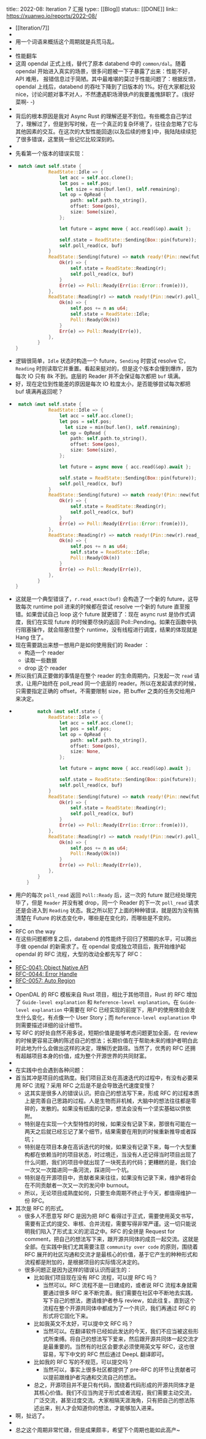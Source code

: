 title:: 2022-08: Iteration 7 汇报
type:: [[Blog]]
status:: [[DONE]]
link:: https://xuanwo.io/reports/2022-08/

- [[Iteration/7]]
-
- 用一个词语来概括这个周期就是兵荒马乱。
-
- 性能翻车
- 这周 opendal 正式上线，替代了原本 databend 中的 `common/dal`。随着 opendal 开始进入真实的场景，很多问题被一下子暴露了出来：性能不好，API 难用， 报错信息过于简陋。其中最难堪的莫过于性能问题了：根据反馈，opendal 上线后，databend 的吞吐下降到了旧版本的 1%。好在大家都比较 nice，讨论问题对事不对人，不然遭遇职场滑铁卢的我要羞愧辞职了。(我好菜啊- -)
-
- 背后的根本原因是我对 Async Rust 的理解还是不到位。有些概念自己学过了，理解过了，但是到写时候，在一个真正的复杂环境了，往往会忽略了它与其他因素的交互。在这次的大型性能回退(以及后续的修复)中，我陆陆续续犯了很多错误，这里挑一些记忆比较深刻的。
-
- 先看第一个版本的错误实现：
- ```rust
   match &mut self.state {
              ReadState::Idle => {
                  let acc = self.acc.clone();
                  let pos = self.pos;
                	let size = min(buf.len(), self.remaining);
                  let op = OpRead {
                      path: self.path.to_string(),
                      offset: Some(pos),
                      size: Some(size),
                  };
  
                  let future = async move { acc.read(&op).await };
  
                  self.state = ReadState::Sending(Box::pin(future));
                  self.poll_read(cx, buf)
              }
              ReadState::Sending(future) => match ready!(Pin::new(future).poll(cx)) {
                  Ok(r) => {
                      self.state = ReadState::Reading(r);
                      self.poll_read(cx, buf)
                  }
                  Err(e) => Poll::Ready(Err(io::Error::from(e))),
              },
              ReadState::Reading(r) => match ready!(Pin::new(r).poll_read(cx, buf)) {
                  Ok(n) => {
                      self.pos += n as u64;
                      self.state = ReadState::Idle;
                      Poll::Ready(Ok(n))
                  }
                  Err(e) => Poll::Ready(Err(e)),
              },
          }
  }
  ```
- 逻辑很简单，`Idle` 状态时构造一个 future，`Sending` 时尝试 resolve 它，`Reading` 时则读取它并重置。看起来挺对的，但是这个版本会慢到爆炸，因为每次 IO 只有 8k 不到。底层的 Reader 并不会保证每次都把 `buf` 填满。
- 好，现在定位到性能差的原因是每次 IO 粒度太小，是否能够尝试每次都把 buf 填满再返回呢？
- ```rust
   match &mut self.state {
              ReadState::Idle => {
                  let acc = self.acc.clone();
                  let pos = self.pos;
                	let size = min(buf.len(), self.remaining);
                  let op = OpRead {
                      path: self.path.to_string(),
                      offset: Some(pos),
                      size: Some(size),
                  };
  
                  let future = async move { acc.read(&op).await };
  
                  self.state = ReadState::Sending(Box::pin(future));
                  self.poll_read(cx, buf)
              }
              ReadState::Sending(future) => match ready!(Pin::new(future).poll(cx)) {
                  Ok(r) => {
                      self.state = ReadState::Reading(r);
                      self.poll_read(cx, buf)
                  }
                  Err(e) => Poll::Ready(Err(io::Error::from(e))),
              },
              ReadState::Reading(r) => match ready!(Pin::new(r).read_exact(buf).poll(cx)) {
                  Ok(n) => {
                      self.pos += n as u64;
                      self.state = ReadState::Idle;
                      Poll::Ready(Ok(n))
                  }
                  Err(e) => Poll::Ready(Err(e)),
              },
          }
  }
  ```
- 这就是一个典型错误了，`r.read_exact(buf)` 会构造了一个新的 future，这导致每次 runtime poll 进来的时候都在尝试 resolve 一个新的 future 直至报错。如果尝试自己 loop 这个 future 就更错了：现在 async rust 是协作式调度，我们在实现 future 的时候要尽快的返回 Poll::Pending。如果在函数中执行阻塞操作，就会阻塞住整个 runtime，没有线程进行调度，结果的体现就是 Hang 住了。
- 现在需要跳出来想一想用户是如何使用我们的 Reader ：
	- 构造一个 reader
	- 读取一些数据
	- drop 这个 reader
- 所以我们真正要做的事情是在整个 reader 的生命周期内，只发起一次 `read` 请求，让用户始终在 poll_read 同一个底层的 reader。所以在发起请求的时候，只需要指定正确的 offset，不需要限制 size，把 buffer 之类的任务交给用户来决定。
- ```rust
          match &mut self.state {
              ReadState::Idle => {
                  let acc = self.acc.clone();
                  let pos = self.pos;
                  let op = OpRead {
                      path: self.path.to_string(),
                      offset: Some(pos),
                      size: None,
                  };
  
                  let future = async move { acc.read(&op).await };
  
                  self.state = ReadState::Sending(Box::pin(future));
                  self.poll_read(cx, buf)
              }
              ReadState::Sending(future) => match ready!(Pin::new(future).poll(cx)) {
                  Ok(r) => {
                      self.state = ReadState::Reading(r);
                      self.poll_read(cx, buf)
                  }
                  Err(e) => Poll::Ready(Err(io::Error::from(e))),
              },
              ReadState::Reading(r) => match ready!(Pin::new(r).poll_read(cx, buf)) {
                  Ok(n) => {
                      self.pos += n as u64;
                      Poll::Ready(Ok(n))
                  }
                  Err(e) => Poll::Ready(Err(e)),
              },
          }
      }
  ```
- 用户的每次 `poll_read` 返回 `Poll::Ready` 后，这一次的 future 就已经处理完毕了，但是 `Reader` 并没有被 drop，同一个 Reader 的下一次 `poll_read` 请求还是会进入到 `Reading` 状态。我之所以犯了上面的种种错误，就是因为没有搞清楚在 Future 的状态变化中，哪些是在变化的，而哪些是不变的。
-
- RFC on the way
- 在这些问题都修复之后，databend 的性能终于回归了预期的水平，可以腾出手做 opendal 的新需求了。在 opendal 变成独立项目后，我开始维护起 opendal 的 RFC 流程，大型的改动全都先写了 RFC：
-
- [RFC-0041: Object Native API](https://github.com/datafuselabs/opendal/pull/41)
- [RFC-0044: Error Handle](https://github.com/datafuselabs/opendal/pull/44)
- [RFC-0057: Auto Region](https://github.com/datafuselabs/opendal/pull/57)
-
- OpenDAL 的 RFC 模板来自 Rust 项目，相比于其他项目，Rust 的 RFC 增加了 `Guide-level explanation` 和 `Reference-level explanation`。在 `Guide-level explanation` 中需要在 RFC 已经实现的前提下，用户的使用体验会发生什么变化，有点像一个 User Story；而 `Reference-level explanation` 中则需要描述详细的设计细节。
- 写 RFC 的好处自然不用多说，短期价值是能够考虑问题更加全面，在 review 的时候更容易正确的陈述自己的想法；长期价值在于帮助未来的维护者明白此时此地为什么会做出这样的决定，理解历史路径。当然了，优秀的 RFC 还拥有超越项目本身的价值，成为整个开源世界的共同财富。
-
- 在实践中也会遇到各种问题：
- 首当其冲是项目的成熟度。我们项目正处在高速迭代的过程中，有没有必要采用 RFC 流程？采用 RFC 之后是不是会导致迭代速度变慢？
	- 这其实是很多人的错误认识。把自己的想法写下来，形成 RFC 的过程本质上是完善自己思路的过程。人是生物而非机械，大脑中的想法往往都是零碎的，发散的。如果没有纸面的记录，想法会没有一个坚实基础以供依附。
	- 特别是在实现一个大型特性的时候，如果没有记录下来，那很有可能在一两天之后就已经忘记了某个细节，结果需要在用到的时候重新推导或者踩坑；
	- 特别是在项目本身在高诉迭代的时候，如果没有记录下来，每一个大型重构都在依赖当时的项目状态，时过境迁，当没有人还记得当时项目出现了什么问题，我们的项目中就出现了一块死去的代码；更糟糕的是，我们会一次又一次踏进同一条河流，踩进同一个坑。
	- 特别是在开源项目中，贡献者来来往往，如果没有记录下来，维护者将会在不同贡献者一次又一次的发问中 burnout。
	- 所以，无论项目成熟度如何，只要生命周期不终止于今天，都值得维护一份 RFC。
- 其次是 RFC 的形式。
	- 很多人不愿意写 RFC 是因为把 RFC 看得过于正式，需要使用英文书写，需要有正式的提交、审核、合并流程，需要写得非常严谨。这一切只能说明我们陷入了形式主义的泥沼之中。RFC 的全拼是 Request for comment，把自己的想法写下来，跟开源共同体的成员一起交流。这就是全部。在实践中我们尤其需要注意 `community over code` 的原则，围绕着 RFC 展开的社区沟通和交流才是最核心的价值，基于它产生的种种形式和流程都是附加的，是根据项目的实际情况决定的。
	- 很多问题正是因为这样的错误认识而诞生的：
		- 比如我们项目现在没有 RFC 流程，可以提 RFC 吗？
			- 当然可以。RFC 流程不是一日建成的，或者说 RFC 流程本身就需要通过很多 RFC 来不断完善。我们需要在社区中不断地去实践，写下自己的想法，邀请维护者参与 review，如此往复。直到这个流程在整个开源共同体中都成为了一个共识，我们再通过 RFC 的形式将它固化下来。
		- 比如我英文不太好，可以提中文 RFC 吗？
			- 当然可以。在翻译软件已经如此发达的今天，我们不应当被这些形式所束缚。将自己的想法写下爱来，然后跟开源共同体一起交流才是最重要的。当然有的社区会要求必须使用英文写 RFC，这也很容易，写下中文的 RFC 然后通过 DeepL 翻译即可。
		- 比如我的 RFC 写的不规范，可以提交吗？
			- 当然可以，事实上很多社区都提供了 pre-RFC 的环节让贡献者可以提前跟维护者沟通和交流自己的想法。
		- 总之，开源项目并不是只有代码，围绕着代码形成的开源共同体才是其核心价值。我们不应当拘泥于形式或者流程，我们需要主动交流，广泛交流，甚至过度交流。大家相隔天涯海角，只有把自己的想法陈述出来，别人才会知道你的想法，才能够加入进来。
- 啊，扯远了。
-
- 总之这个周期非常忙碌，但是成果颇丰，希望下个周期也能如此高产~